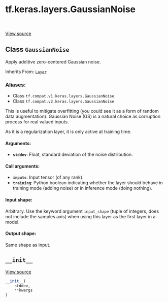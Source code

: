 <div itemscope itemtype="http://developers.google.com/ReferenceObject">
<meta itemprop="name" content="tf.keras.layers.GaussianNoise" />
<meta itemprop="path" content="Stable" />
<meta itemprop="property" content="__init__"/>
</div>

# tf.keras.layers.GaussianNoise

<!-- Insert buttons -->

<table class="tfo-notebook-buttons tfo-api" align="left">
</table>

<a target="_blank" href="/code/stable/tensorflow/python/keras/layers/noise.py">View source</a>



## Class `GaussianNoise`

<!-- Start diff -->
Apply additive zero-centered Gaussian noise.

Inherits From: [`Layer`](../../../tf/keras/layers/Layer.md)

### Aliases:

* Class `tf.compat.v1.keras.layers.GaussianNoise`
* Class `tf.compat.v2.keras.layers.GaussianNoise`


<!-- Placeholder for "Used in" -->

This is useful to mitigate overfitting
(you could see it as a form of random data augmentation).
Gaussian Noise (GS) is a natural choice as corruption process
for real valued inputs.

As it is a regularization layer, it is only active at training time.

#### Arguments:


* <b>`stddev`</b>: Float, standard deviation of the noise distribution.


#### Call arguments:


* <b>`inputs`</b>: Input tensor (of any rank).
* <b>`training`</b>: Python boolean indicating whether the layer should behave in
  training mode (adding noise) or in inference mode (doing nothing).


#### Input shape:

Arbitrary. Use the keyword argument `input_shape`
(tuple of integers, does not include the samples axis)
when using this layer as the first layer in a model.



#### Output shape:

Same shape as input.


<h2 id="__init__"><code>__init__</code></h2>

<a target="_blank" href="/code/stable/tensorflow/python/keras/layers/noise.py">View source</a>

``` python
__init__(
    stddev,
    **kwargs
)
```






